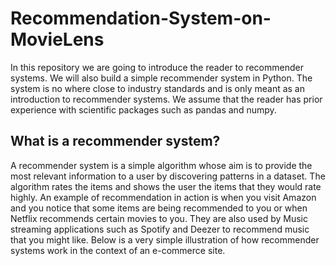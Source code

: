 # Recommendation-System-on-MovieLens
In this repository we are going to introduce the reader to recommender systems. We will also build a simple recommender system in Python. The system is no where close to industry standards and is only meant as an introduction to recommender systems. We assume that the reader has prior experience with scientific packages such as pandas and numpy.

## What is a recommender system?
A recommender system is a simple algorithm whose aim is to provide the most relevant information to a user by discovering patterns in a dataset. The algorithm rates the items and shows the user the items that they would rate highly. An example of recommendation in action is when you visit Amazon and you notice that some items are being recommended to you or when Netflix recommends certain movies to you. They are also used by Music streaming applications such as Spotify and Deezer to recommend music that you might like.
Below is a very simple illustration of how recommender systems work in the context of an e-commerce site.
